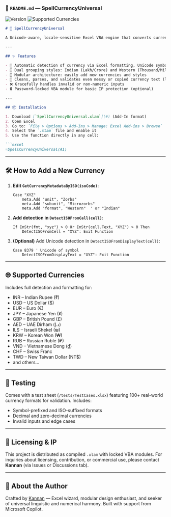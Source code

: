 ### 📘 `README.md` — SpellCurrencyUniversal
![Version](https://img.shields.io/badge/version-v1.0.0-blue.svg)
![Supported Currencies](https://img.shields.io/badge/Supported%20Currencies-12-blue)
```markdown
# 💸 SpellCurrencyUniversal

A Unicode-aware, locale-sensitive Excel VBA engine that converts currency-formatted numbers into full words—with support for Indian and Western grouping systems, multi-currency detection, and smart metadata-driven extensibility.

---

## ✨ Features

- 🧠 Automatic detection of currency via Excel formatting, Unicode symbols, or ISO prefixes (₹, USD, €, ¥, etc.)
- 📐 Dual grouping styles: Indian (Lakh/Crore) and Western (Thousand/Million)
- 🔁 Modular architecture: easily add new currencies and styles
- 🧼 Cleans, parses, and validates even messy or copied currency text (like "USD 0.00", "€5 000,75")
- ❌ Gracefully handles invalid or non-numeric inputs
- 🔒 Password-locked VBA module for basic IP protection (optional)

---

## 📦 Installation

1. Download [`SpellCurrencyUniversal.xlam`](#) (Add-In format)
2. Open Excel
3. Go to: `File > Options > Add-Ins > Manage: Excel Add-ins > Browse`
4. Select the `.xlam` file and enable it
5. Use the function directly in any cell:

```excel
=SpellCurrencyUniversal(A1)
```

---

## 🛠 How to Add a New Currency

1. **Edit `GetCurrencyMetadataByISO(isoCode)`**:

   ```vba
   Case "XYZ"
       meta.Add "unit", "Zorbs"
       meta.Add "subunit", "Microzorbs"
       meta.Add "format", "Western"  ' or "Indian"
   ```

2. **Add detection in `DetectISOFromCell(cell)`**:

   ```vba
   If InStr(fmt, "xyz") > 0 Or InStr(cell.Text, "XYZ") > 0 Then
       DetectISOFromCell = "XYZ": Exit Function
   ```

3. **(Optional)** Add Unicode detection in `DetectISOFromDisplayText(cell)`:

   ```vba
   Case 8379 ' Unicode of symbol
       DetectISOFromDisplayText = "XYZ": Exit Function
   ```

---

## 🌐 Supported Currencies

Includes full detection and formatting for:

- INR – Indian Rupee (₹)
- USD – US Dollar ($)
- EUR – Euro (€)
- JPY – Japanese Yen (¥)
- GBP – British Pound (£)
- AED – UAE Dirham (د.إ)
- ILS – Israeli Shekel (₪)
- KRW – Korean Won (₩)
- RUB – Russian Ruble (₽)
- VND – Vietnamese Dong (₫)
- CHF – Swiss Franc
- TWD – New Taiwan Dollar (NT$)
- and others...

---

## 🧪 Testing

Comes with a test sheet (`/tests/TestCases.xlsx`) featuring 100+ real-world currency formats for validation. Includes:

- Symbol-prefixed and ISO-suffixed formats
- Decimal and zero-decimal currencies
- Invalid inputs and edge cases

---

## 🔐 Licensing & IP

This project is distributed as compiled `.xlam` with locked VBA modules. For inquiries about licensing, contribution, or commercial use, please contact **Kannan** (via Issues or Discussions tab).

---

## 🧙 About the Author

Crafted by [Kannan](#) — Excel wizard, modular design enthusiast, and seeker of universal linguistic and numerical harmony. Built with support from Microsoft Copilot.

```
